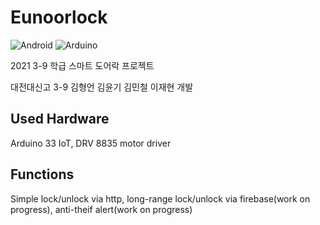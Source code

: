 # Eunoorlock

![Android](https://img.shields.io/badge/Android-3DDC84?style=flat-square&logo=Android&logoColor=white)
![Arduino](https://img.shields.io/badge/Arduino-00979D?style=flat-square&logo=Arduino&logoColor=white)

2021 3-9 학급 스마트 도어락 프로젝트

대전대신고 3-9 김형언 김윤기 김민철 이재현 개발


Used Hardware
--------------

Arduino 33 IoT, DRV 8835 motor driver

Functions
---------

Simple lock/unlock via http, long-range lock/unlock via firebase(work on progress), anti-theif alert(work on progress)
